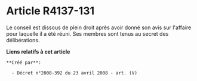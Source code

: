 # Article R4137-131

Le conseil est dissous de plein droit après avoir donné son avis sur l'affaire pour laquelle il a été réuni. Ses membres sont
tenus au secret des délibérations.

**Liens relatifs à cet article**

	**Créé par**:

	  - Décret n°2008-392 du 23 avril 2008 - art. (V)

